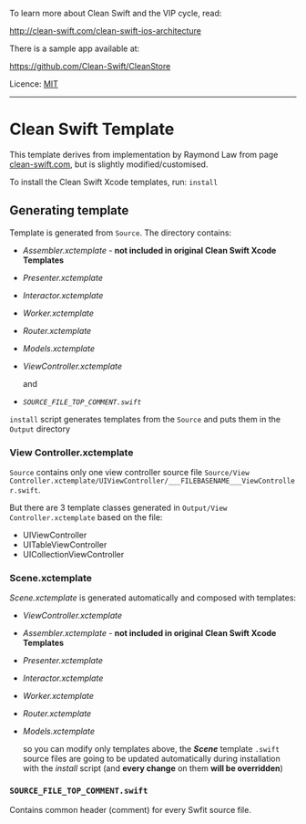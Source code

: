 To learn more about Clean Swift and the VIP cycle, read:

http://clean-swift.com/clean-swift-ios-architecture

There is a sample app available at:

https://github.com/Clean-Swift/CleanStore

Licence: [MIT](LICENSE)

---
# Clean Swift Template

This template derives from implementation by Raymond Law from page [clean-swift.com](http://clean-swift.com), but is slightly modified/customised.

To install the Clean Swift Xcode templates, run: `install`

## Generating template

Template is generated from `Source`. The directory contains:

- *Assembler.xctemplate* - **not included in original Clean Swift Xcode Templates**
- *Presenter.xctemplate*
- *Interactor.xctemplate*
- *Worker.xctemplate*
- *Router.xctemplate*
- *Models.xctemplate*
- *ViewController.xctemplate*

	and

- *`SOURCE_FILE_TOP_COMMENT.swift`*



`install` script generates templates from the `Source` and puts them in the `Output` directory

### View Controller.xctemplate

`Source` contains only one view controller source file `Source/View Controller.xctemplate/UIViewController/___FILEBASENAME___ViewController.swift`.

But there are 3 template classes generated in `Output/View Controller.xctemplate` based on the file:

- UIViewController
- UITableViewController
- UICollectionViewController

### Scene.xctemplate

*Scene.xctemplate* is generated automatically and composed with templates:

- *ViewController.xctemplate*
- *Assembler.xctemplate* - **not included in original Clean Swift Xcode Templates**
- *Presenter.xctemplate*
- *Interactor.xctemplate*
- *Worker.xctemplate*
- *Router.xctemplate*
- *Models.xctemplate*

	so you can modify only templates above, the __*Scene*__ template `.swift` source files are going to be updated automatically during installation with the *install* script (and **every change** on them **will be overridden**)

### `SOURCE_FILE_TOP_COMMENT.swift`

Contains common header (comment) for every Swfit source file.